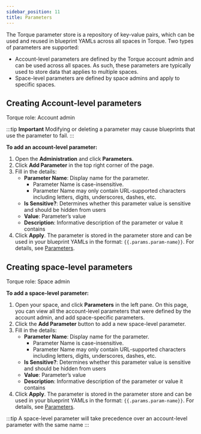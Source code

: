 ```yaml
---
sidebar_position: 11
title: Parameters
---
```


The Torque parameter store is a repository of key-value pairs, which can be used and reused in blueprint YAMLs across all spaces in Torque. Two types of parameters are supported: 
* Account-level parameters are defined by the Torque account admin and can be used across all spaces. As such, these parameters are typically used to store data that applies to multiple spaces.
* Space-level parameters are defined by space admins and apply to specific spaces. 

## Creating Account-level parameters

Torque role: Account admin

:::tip __Important__
Modifying or deleting a parameter may cause blueprints that use the parameter to fail.
:::

__To add an account-level parameter:__

1. Open the __Administration__ and click __Parameters__.
2. Click __Add Parameter__ in the top right corner of the page.
3. Fill in the details:
   * __Parameter Name__: Display name for the parameter.
     * Parameter Name is case-insensitive.
     * Parameter Name may only contain URL-supported characters including letters, digits, underscores, dashes, etc.
   * __Is Sensitive?__: Determines whether this parameter value is sensitive and should be hidden from users
   * __Value__: Parameter’s value
   * __Description__: Informative description of the parameter or value it contains
4. Click __Apply__.
   The parameter is stored in the parameter store and can be used in your blueprint YAMLs in the format: ```{{.params.param-name}}```. For details, see [Parameters](/blueprint-designer-guide/blueprints#parameters).

## Creating space-level parameters

Torque role: Space admin

__To add a space-level parameter:__

1. Open your space, and click __Parameters__ in the left pane. On this page, you can view all the account-level parameters that were defined by the account admin, and add space-specific parameters. 
2. Click the __Add Parameter__ button to add a new space-level parameter.
3. Fill in the details:
   * __Parameter Name__: Display name for the parameter.
     * Parameter Name is case-insensitive.
     * Parameter Name may only contain URL-supported characters including letters, digits, underscores, dashes, etc.
   * __Is Sensitive?__: Determines whether this parameter value is sensitive and should be hidden from users
   * __Value__: Parameter’s value
   * __Description__: Informative description of the parameter or value it contains
4. Click __Apply__.
   The parameter is stored in the parameter store and can be used in your blueprint YAMLs in the format: ```{{.params.param-name}}```. For details, see [Parameters](/blueprint-designer-guide/blueprints#parameters).

:::tip 
A space-level parameter will take precedence over an account-level parameter with the same name
:::
